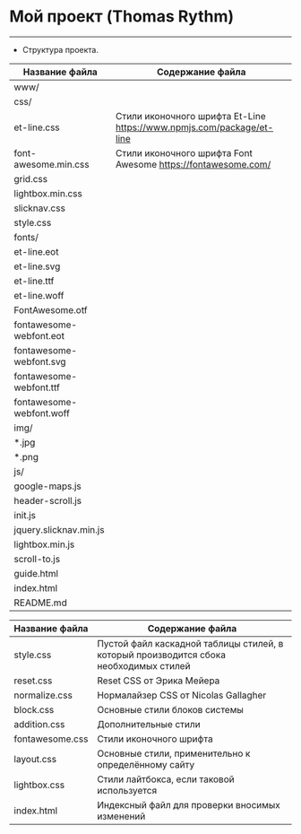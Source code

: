 # Мой проект (Thomas Rythm)
***
* Структура проекта.

Название файла               | Содержание файла
-----------------------------|----------------------
www/                         |
css/                         |
et-line.css                  | Стили иконочного шрифта Et-Line <https://www.npmjs.com/package/et-line>
font-awesome.min.css         | Стили иконочного шрифта Font Awesome <https://fontawesome.com/>
grid.css                     | 
lightbox.min.css             |
slicknav.css                 |
style.css                    |
fonts/                       |
et-line.eot                  |
et-line.svg                  |
et-line.ttf                  |
et-line.woff                 |
FontAwesome.otf              |
fontawesome-webfont.eot      |
fontawesome-webfont.svg      |
fontawesome-webfont.ttf      |
fontawesome-webfont.woff     |
img/                         |
*.jpg                        |
*.png                        |
js/                          |
google-maps.js               |
header-scroll.js             |
init.js                      |
jquery.slicknav.min.js       |
lightbox.min.js              |
scroll-to.js                 |
guide.html                   |
index.html                   |
README.md                    |

Название файла  | Содержание файла
----------------|----------------------
style.css       | Пустой файл каскадной таблицы стилей, в который производится сбока необходимых стилей
reset.css       | Reset CSS от Эрика Мейера
normalize.css   | Нормалайзер CSS от Nicolas Gallagher
block.css       | Основные стили блоков системы
addition.css    | Дополнительные стили
fontawesome.css | Стили иконочного шрифта
layout.css      | Основные стили, применительно к определённому сайту
lightbox.css    | Стили лайтбокса, если таковой используется
index.html      | Индексный файл для проверки вносимых изменений